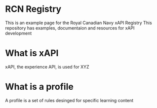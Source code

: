 # RCN Registry
This is an example page for the Royal Canadian Navy xAPI Registry
This repository has examples, documentaion and resources for xAPI development

# What is xAPI
xAPI, the experience API, is used for XYZ

# What is a profile
A profile is a set of rules desinged for specific learning content
